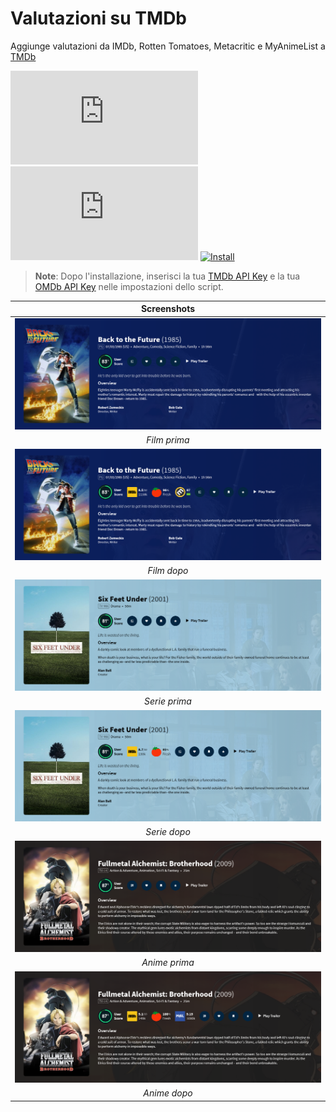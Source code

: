 # Valutazioni su TMDb

Aggiunge valutazioni da IMDb, Rotten Tomatoes, Metacritic e MyAnimeList a [TMDb](https://www.themoviedb.org/)

[![Version](https://flat.badgen.net/runkit/iFelix18/version/iFelix18/Userscripts/master/userscripts/meta/ratings-on-tmdb.meta.js)](#valutazioni-su-tmdb)
[![Size](https://flat.badgen.net/badgesize/normal/iFelix18/Userscripts/master/userscripts/ratings-on-tmdb.user.js?style=flat-square)](#valutazioni-su-tmdb)
[![Install](https://flat.badgen.net/badge/install%20directly%20from/GitHub/blue "Clicca qui!")](https://raw.githubusercontent.com/iFelix18/Userscripts/master/userscripts/ratings-on-tmdb.user.js)

>**Note**: Dopo l'installazione, inserisci la tua [TMDb API Key](https://developers.themoviedb.org/3/) e la tua [OMDb API Key](https://www.omdbapi.com/apikey.aspx) nelle impostazioni dello script.

|                                              Screenshots                                               |
| :----------------------------------------------------------------------------------------------------: |
| [![Before](/docs/screenshots/ratings-on-tmdb_movie-before.png?raw=true "Prima")](#valutazioni-su-tmdb) |
|                                              _Film prima_                                              |
|  [![After](/docs/screenshots/ratings-on-tmdb_movie-after.png?raw=true "Dopo")](#valutazioni-su-tmdb)   |
|                                              _Film dopo_                                               |
| [![Before](/docs/screenshots/ratings-on-tmdb_show-before.png?raw=true "Prima")](#valutazioni-su-tmdb)  |
|                                             _Serie prima_                                              |
|   [![After](/docs/screenshots/ratings-on-tmdb_show-after.png?raw=true "Dopo")](#valutazioni-su-tmdb)   |
|                                              _Serie dopo_                                              |
| [![Before](/docs/screenshots/ratings-on-tmdb_anime-before.png?raw=true "Prima")](#valutazioni-su-tmdb) |
|                                             _Anime prima_                                              |
|  [![After](/docs/screenshots/ratings-on-tmdb_anime-after.png?raw=true "Dopo")](#valutazioni-su-tmdb)   |
|                                              _Anime dopo_                                              |

